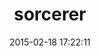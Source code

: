 ---
layout: post
title:  "sorcerer"
repo:   "jimweirich/sorcerer"
date:   2015-02-18 17:22:11
gemurl: http://github.com/jimweirich/sorcerer
---